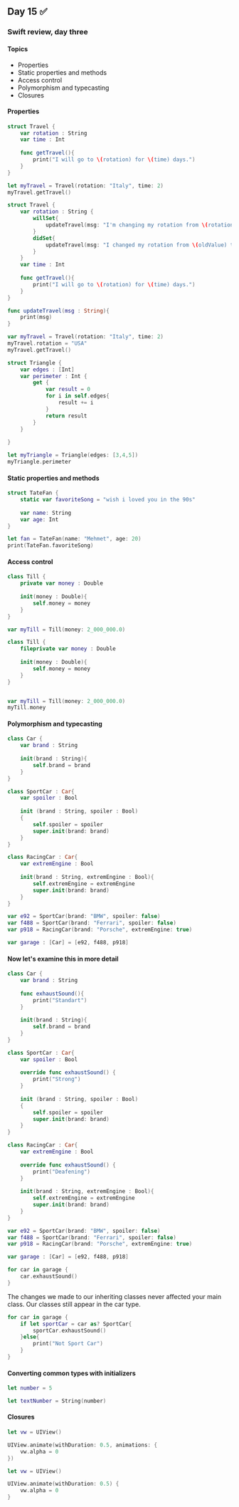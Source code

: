 ## Day 15 :white_check_mark:
### Swift review, day three
#### Topics
+ Properties
+ Static properties and methods
+ Access control
+ Polymorphism and typecasting
+ Closures

#### Properties
```swift
struct Travel {
    var rotation : String
    var time : Int
    
    func getTravel(){
        print("I will go to \(rotation) for \(time) days.")
    }
}

let myTravel = Travel(rotation: "Italy", time: 2)
myTravel.getTravel()
```
```swift
struct Travel {
    var rotation : String {
        willSet{
            updateTravel(msg: "I'm changing my rotation from \(rotation) to \(newValue) ")
        }
        didSet{
            updateTravel(msg: "I changed my rotation from \(oldValue) to \(rotation) ")
        }
    }
    var time : Int
    
    func getTravel(){
        print("I will go to \(rotation) for \(time) days.")
    }
}

func updateTravel(msg : String){
    print(msg)
}

var myTravel = Travel(rotation: "Italy", time: 2)
myTravel.rotation = "USA"
myTravel.getTravel()
```
```swift
struct Triangle {
    var edges : [Int]
    var perimeter : Int {
        get {
            var result = 0
            for i in self.edges{
                result += i
            }
            return result
        }
    }
    
}

let myTriangle = Triangle(edges: [3,4,5])
myTriangle.perimeter
```


#### Static properties and methods
```swift
struct TateFan {
    static var favoriteSong = "wish i loved you in the 90s"
    
    var name: String
    var age: Int
}

let fan = TateFan(name: "Mehmet", age: 20)
print(TateFan.favoriteSong)
```

#### Access control
```swift
class Till {
    private var money : Double
    
    init(money : Double){
        self.money = money
    }
}

var myTill = Till(money: 2_000_000.0)
```
```swift
class Till {
    fileprivate var money : Double
    
    init(money : Double){
        self.money = money
    }
}


var myTill = Till(money: 2_000_000.0)
myTill.money
```

#### Polymorphism and typecasting
```swift
class Car {
    var brand : String
    
    init(brand : String){
        self.brand = brand
    }
}

class SportCar : Car{
    var spoiler : Bool
    
    init (brand : String, spoiler : Bool)
    {
        self.spoiler = spoiler
        super.init(brand: brand)
    }
}

class RacingCar : Car{
    var extremEngine : Bool
    
    init(brand : String, extremEngine : Bool){
        self.extremEngine = extremEngine
        super.init(brand: brand)
    }
}

var e92 = SportCar(brand: "BMW", spoiler: false)
var f488 = SportCar(brand: "Ferrari", spoiler: false)
var p918 = RacingCar(brand: "Porsche", extremEngine: true)

var garage : [Car] = [e92, f488, p918]
```
#### Now let's examine this in more detail
```swift
class Car {
    var brand : String
    
    func exhaustSound(){
        print("Standart")
    }
    
    init(brand : String){
        self.brand = brand
    }
}

class SportCar : Car{
    var spoiler : Bool
    
    override func exhaustSound() {
        print("Strong")
    }
    
    init (brand : String, spoiler : Bool)
    {
        self.spoiler = spoiler
        super.init(brand: brand)
    }
}

class RacingCar : Car{
    var extremEngine : Bool
    
    override func exhaustSound() {
        print("Deafening")
    }
    
    init(brand : String, extremEngine : Bool){
        self.extremEngine = extremEngine
        super.init(brand: brand)
    }
}

var e92 = SportCar(brand: "BMW", spoiler: false)
var f488 = SportCar(brand: "Ferrari", spoiler: false)
var p918 = RacingCar(brand: "Porsche", extremEngine: true)

var garage : [Car] = [e92, f488, p918]

for car in garage {
    car.exhaustSound()
}
```
The changes we made to our inheriting classes never affected your main class. Our classes still appear in the car type.

```swift
for car in garage {
    if let sportCar = car as? SportCar{
        sportCar.exhaustSound()
    }else{
        print("Not Sport Car")
    }
}
```

#### Converting common types with initializers
```swift
let number = 5

let textNumber = String(number)
```

#### Closures
```swift
let vw = UIView()

UIView.animate(withDuration: 0.5, animations: {
    vw.alpha = 0
})
```
```swift
let vw = UIView()

UIView.animate(withDuration: 0.5) {
    vw.alpha = 0
}
```
